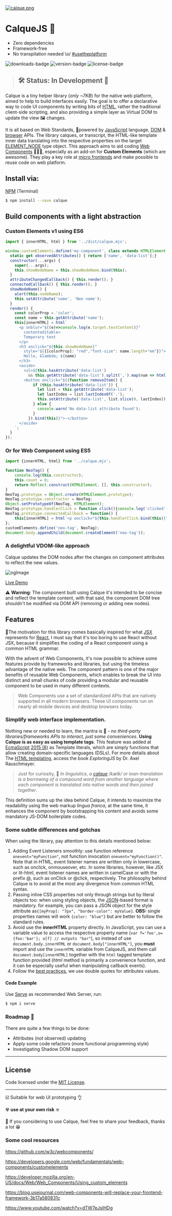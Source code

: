 [![calque.png](https://i.postimg.cc/BbrSv6qm/calque.png)](https://postimg.cc/K35Sqm3T)


# CalqueJS 📑
* Zero dependencies
* Framework-free
* No transpilation needed
\o/ [#usetheplatform](https://webplatform.github.io/) 

![downloads-badge](https://flat.badgen.net/npm/dt/calque)
![version-badge](https://flat.badgen.net/npm/v/calque)
![license-badge](https://flat.badgen.net/npm/license/calque)

> ## 🛠 Status: In Development 🚧

Calque is a tiny helper library (_only ~7KB_) for the native web platform, aimed to help to build interfaces easily. The goal is to offer a declarative way to code UI components by writing bits of [HTML](https://html.spec.whatwg.org/multipage/), rather the traditional client-side scripting, and also providing a simple layer as Virtual DOM to update the view 🖼️ changes.

It is all based on Web Standards, 💪powered by [JavaScript](https://developer.mozilla.org/en-US/docs/Web/JavaScript) language, [DOM](https://developer.mozilla.org/en-US/docs/Web/API/Document_Object_Model) & [browser](https://developer.mozilla.org/en-US/docs/Web/API/Window) APIs. The library calques, or transcript, the HTML-like template inner data translating into the respective properties on the target [ELEMENT_NODE](https://developer.mozilla.org/en-US/docs/Web/API/HTMLElement) type object. This approach aims to aid coding [Web Components](https://www.webcomponents.org/) 🖤💙💛, especially as an add-on for **Custom Elements** (which are awesome). They play a key role at [micro frontends](https://micro-frontends.org) and make possible to reuse code on web platform.



## Install via:

[NPM](https://npmjs.com) (Terminal)
```sh
$ npm install --save calque
```


## Build components with a light abstraction

### Custom Elements v1 using ES6


```javascript
import { innerHTML, html } from '../dist/calque.mjs';

window.customElements.define('my-component', class extends HTMLElement {
  static get observedAttributes() { return ['name', 'data-list'];}
  constructor(...args) {
    super(...args);
    this.showNodeName = this.showNodeName.bind(this);
  }
  attributeChangedCallback() { this.render(); }
  connectedCallback() { this.render(); }
  showNodeName() {
    alert(this.nodeName);
    this.setAttribute('name', 'Neo name');
  }
  render() {
    const colorProp = 'color';
    const name = this.getAttribute('name');
    this[innerHTML] = html`
      <p onblur="${(e)=>console.log(e.target.textContent)}" 
        contenteditable>
        Temporary text
      </p>
      <h3 onclick="${this.showNodeName}" 
        style="${{[colorProp]: "red","font-size": name.length+"em"}}">
        Hello, &lambda; ${name}
      </h3>
      <aside>
        <ul>${this.hasAttribute('data-list') 
          && this.getAttribute('data-list').split(',').map(num => html`<li>${num}</li>`)}</ul>
        <button onclick="${(function removeItem() {
            if (this.hasAttribute('data-list')) {
              let list = this.getAttribute('data-list');
              let lastIndex = list.lastIndexOf(',');
              this.setAttribute('data-list', list.slice(0, lastIndex));
            } else {
              console.warn('No data-list attribute found');
            }
          }).bind(this)}">-</button>
      </aside>
    `;
  }
});
```


### Or for Web Component using ES5

```js
import {innerHTML, html} from '../calque.mjs';

function NeoTag() {
	console.log(this.constructor);
	this.count = 0;
	return Reflect.construct(HTMLElement, [], this.constructor);
}
NeoTag.prototype = Object.create(HTMLElement.prototype);
NeoTag.prototype.constructor = NeoTag;
Object.setPrototypeOf(NeoTag, HTMLElement);
NeoTag.prototype.handlerClick = function click(){console.log('clicked', this);};
NeoTag.prototype.connectedCallback = function() {
	this[innerHTML] = html`<p onclick="${this.handlerClick.bind(this)}">Neo Tag</p>`;
};
customElements.define('neo-tag', NeoTag);
document.body.appendChild(document.createElement('neo-tag'));
```

### A delightful VDOM-like approach

Calque updates the DOM nodes after the changes on component attributes to reflect the new values.

![ogImage](https://i.postimg.cc/vBHVjpv6/calquejs-video.gif)

[Live Demo](https://next.plnkr.co/edit/XTq7fqxyQawTeQuwdsZi?preview)


⚠️ **Warning**: The component built using Calque it's intended to be concise and reflect the template content, with that said, the component DOM tree shouldn't be modified via DOM API (removing or adding new nodes).


## Features

🔧The motivation for this library comes basically inspired for what [JSX](https://reactjs.org/docs/introducing-jsx.html) represents for [React](https://reactjs.org/), I must say that it's too boring to use React without JSX, because it simplifies the coding of a React component using a common HTML grammar.

With the advent of Web Components, it's now possible to achieve some features provide by frameworks and libraries, but using the timeless advantage of the native web. The component pattern is one of the major benefits of reusable Web Components, which enables to break the UI into distinct and small chunks of code providing a modular and reusable component to be used in many different contexts.

>Web Components use a set of standardized APIs that are natively supported in all modern browsers. These UI components run on nearly all mobile devices and desktop browsers today.

### Simplify web interface implementation.

Nothing new or needed to learn, the mantra is 🙏 - _no third-party libraries/frameworks APIs to interact, just some conveniences_. **Using Calque is as easy as using template tags**. This feature was added at [EcmaScript](https://www.ecma-international.org/memento/tc39.htm) [2015 (6)](https://www.ecma-international.org/ecma-262/6.0/) as Template literals, which are simply functions that allow creating domain-specific languages (DSLs). For more details about The [HTML templating](http://exploringjs.com/es6/ch_template-literals.html#sec_html-tag-function-implementation), access the book _ExploringJS_ by Dr. Axel Rauschmayer.

> Just for curiosity, 🤔 _In linguistics, a [calque](https://en.wikipedia.org/wiki/Calque) /kælk/ or loan-translation is a borrowing of a compound word from another language where each component is translated into native words and then joined together_. 

This definition sums up the idea behind Calque, it intends to maximize the readability using the web markup _lingua franca_, at the same time, it enhances the component by bootstrapping his content and avoids some mandatory JS-DOM boilerplate codes.


### Some subtle differences and gotchas

When using the library, pay attention to this details mentioned below:

1. Adding Event Listeners smoothly: use function reference `onevent="myFunction"`, not function invocation `onevent="myFunction()"`. Note that in HTML, event listener names are written only in lowercase, such as onclick, onmouseover, etc. In some libraries, however, like JSX or lit-html, event listener names are written in camelCase or with the prefix @, such as onClick or @click, respectively. The philosophy behind Calque is to avoid at the most any divergence from common HTML syntax.
2. Passing inline CSS properties not only through strings but by literal objects too: when using styling objects, the [JSON](https://www.json.org/)-based format is mandatory. for example, you can pass a JSON object for the style attribute as`{[myProp]: "7px", "border-color": myValue}`. **OBS:** single properties names will work `{color: "blue"}` but are better to follow the standard rules.
3. Avoid use the **innerHTML** property directly. In JavaScript, you can use a variable value to access the respective property name (`var f='foo',o={foo:'bar'}; o[f] // outputs "bar"`), so instead of use `document.body.innerHTML` or `document.body["innerHTML"]`, you **must** import and use the `innerHTML` variable from CalqueJS, and them call `document.body[innerHTML]` together with the  `html` tagged template function provided (_html_ method is primarily a convenience function, and it can be especially useful when manipulating callback events).
4. Follow the [best practices](https://google.github.io/styleguide/htmlcssguide.html#HTML_Quotation_Marks), we use double quotes for attributes values.


#### Code Example

Use [Serve](https://github.com/zeit/serve) as recommended Web Server, run:

```sh
$ npm i serve
```

### Roadmap 🎯
There are quite a few things to be done:
- Attributes (not observed) updating
- Apply some code refactors (more functional programming style)
- Investigating Shadow DOM support

---

## License

Code licensed under the [MIT License](LICENSE).

---

☑️ Suitable for web UI prototyping 👌

☢️ **use at your own risk** ☣️

🏁 If you considering to use Calque, feel free to share your feedback, thanks a lot 😁

### Some cool resources


https://github.com/w3c/webcomponents/

https://developers.google.com/web/fundamentals/web-components/customelements

https://developer.mozilla.org/en-US/docs/Web/Web_Components/Using_custom_elements

https://blog.usejournal.com/web-components-will-replace-your-frontend-framework-3b17a580831c

https://www.youtube.com/watch?v=dTW7eJsIHDg
